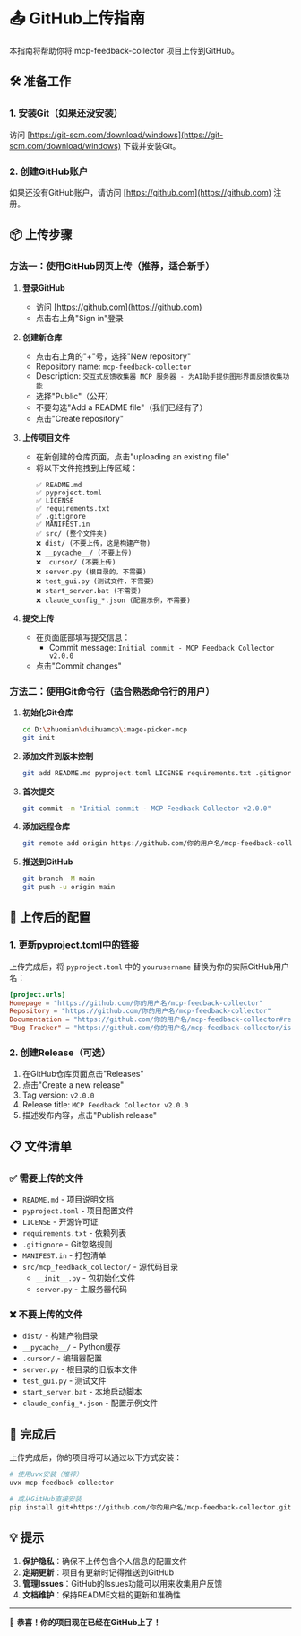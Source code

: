# 📤 GitHub上传指南

本指南将帮助你将 mcp-feedback-collector 项目上传到GitHub。

## 🛠️ 准备工作

### 1. 安装Git（如果还没安装）
访问 [https://git-scm.com/download/windows](https://git-scm.com/download/windows) 下载并安装Git。

### 2. 创建GitHub账户
如果还没有GitHub账户，请访问 [https://github.com](https://github.com) 注册。

## 📦 上传步骤

### 方法一：使用GitHub网页上传（推荐，适合新手）

1. **登录GitHub** 
   - 访问 [https://github.com](https://github.com)
   - 点击右上角"Sign in"登录

2. **创建新仓库**
   - 点击右上角的"+"号，选择"New repository"
   - Repository name: `mcp-feedback-collector`
   - Description: `交互式反馈收集器 MCP 服务器 - 为AI助手提供图形界面反馈收集功能`
   - 选择"Public"（公开）
   - 不要勾选"Add a README file"（我们已经有了）
   - 点击"Create repository"

3. **上传项目文件**
   - 在新创建的仓库页面，点击"uploading an existing file"
   - 将以下文件拖拽到上传区域：
     ```
     ✅ README.md
     ✅ pyproject.toml
     ✅ LICENSE
     ✅ requirements.txt
     ✅ .gitignore
     ✅ MANIFEST.in
     ✅ src/ (整个文件夹)
     ❌ dist/ (不要上传，这是构建产物)
     ❌ __pycache__/ (不要上传)
     ❌ .cursor/ (不要上传)
     ❌ server.py (根目录的，不需要)
     ❌ test_gui.py (测试文件，不需要)
     ❌ start_server.bat (不需要)
     ❌ claude_config_*.json (配置示例，不需要)
     ```

4. **提交上传**
   - 在页面底部填写提交信息：
     - Commit message: `Initial commit - MCP Feedback Collector v2.0.0`
   - 点击"Commit changes"

### 方法二：使用Git命令行（适合熟悉命令行的用户）

1. **初始化Git仓库**
   ```bash
   cd D:\zhuomian\duihuamcp\image-picker-mcp
   git init
   ```

2. **添加文件到版本控制**
   ```bash
   git add README.md pyproject.toml LICENSE requirements.txt .gitignore MANIFEST.in src/
   ```

3. **首次提交**
   ```bash
   git commit -m "Initial commit - MCP Feedback Collector v2.0.0"
   ```

4. **添加远程仓库**
   ```bash
   git remote add origin https://github.com/你的用户名/mcp-feedback-collector.git
   ```

5. **推送到GitHub**
   ```bash
   git branch -M main
   git push -u origin main
   ```

## 🔧 上传后的配置

### 1. 更新pyproject.toml中的链接
上传完成后，将 `pyproject.toml` 中的 `yourusername` 替换为你的实际GitHub用户名：

```toml
[project.urls]
Homepage = "https://github.com/你的用户名/mcp-feedback-collector"
Repository = "https://github.com/你的用户名/mcp-feedback-collector"
Documentation = "https://github.com/你的用户名/mcp-feedback-collector#readme"
"Bug Tracker" = "https://github.com/你的用户名/mcp-feedback-collector/issues"
```

### 2. 创建Release（可选）
1. 在GitHub仓库页面点击"Releases"
2. 点击"Create a new release"
3. Tag version: `v2.0.0`
4. Release title: `MCP Feedback Collector v2.0.0`
5. 描述发布内容，点击"Publish release"

## 📋 文件清单

### ✅ 需要上传的文件
- `README.md` - 项目说明文档
- `pyproject.toml` - 项目配置文件
- `LICENSE` - 开源许可证
- `requirements.txt` - 依赖列表
- `.gitignore` - Git忽略规则
- `MANIFEST.in` - 打包清单
- `src/mcp_feedback_collector/` - 源代码目录
  - `__init__.py` - 包初始化文件
  - `server.py` - 主服务器代码

### ❌ 不要上传的文件
- `dist/` - 构建产物目录
- `__pycache__/` - Python缓存
- `.cursor/` - 编辑器配置
- `server.py` - 根目录的旧版本文件
- `test_gui.py` - 测试文件
- `start_server.bat` - 本地启动脚本
- `claude_config_*.json` - 配置示例文件

## 🎯 完成后

上传完成后，你的项目将可以通过以下方式安装：

```bash
# 使用uvx安装（推荐）
uvx mcp-feedback-collector

# 或从GitHub直接安装
pip install git+https://github.com/你的用户名/mcp-feedback-collector.git
```

## 💡 提示

1. **保护隐私**：确保不上传包含个人信息的配置文件
2. **定期更新**：项目有更新时记得推送到GitHub
3. **管理Issues**：GitHub的Issues功能可以用来收集用户反馈
4. **文档维护**：保持README文档的更新和准确性

---

🎉 **恭喜！你的项目现在已经在GitHub上了！** 